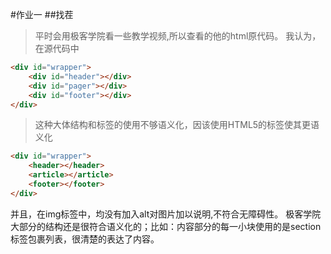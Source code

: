 #作业一 
##找茬
>平时会用极客学院看一些教学视频,所以查看的他的html原代码。
我认为，在源代码中
```html
<div id="wrapper">
	<div id="header"></div>
	<div id="pager"></div>
	<div id="footer"></div>	
</div>

```
>这种大体结构和标签的使用不够语义化，因该使用HTML5的标签使其更语义化
```html
<div id="wrapper">
	<header></header>
	<article></article>
	<footer></footer>
</div>
```
并且，在img标签中，均没有加入alt对图片加以说明,不符合无障碍性。
极客学院大部分的结构还是很符合语义化的；比如：内容部分的每一小块使用的是section标签包裹列表，很清楚的表达了内容。




